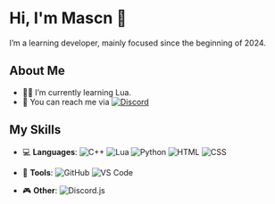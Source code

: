 # Hi, I'm Mascn 👋

I’m a learning developer, mainly focused since the beginning of 2024.

## About Me
- 👨‍💻 I’m currently learning Lua.
- 💬 You can reach me via [![Discord](https://img.shields.io/badge/-Discord-7289DA?style=flat&logo=discord&logoColor=white)](https://discord.com/users/905125475431645225)

## My Skills
- 💻 **Languages**: 
  ![C++](https://img.shields.io/badge/-C++-00599C?style=flat&logo=c%2B%2B&logoColor=white) 
  ![Lua](https://img.shields.io/badge/-Lua-2C2D72?style=flat&logo=lua&logoColor=white) 
  ![Python](https://img.shields.io/badge/-Python-3776AB?style=flat&logo=python&logoColor=white) 
  ![HTML](https://img.shields.io/badge/-HTML-E34F26?style=flat&logo=html5&logoColor=white) 
  ![CSS](https://img.shields.io/badge/-CSS-1572B6?style=flat&logo=css3&logoColor=white)
  
- 🔧 **Tools**: 
  ![GitHub](https://img.shields.io/badge/-GitHub-181717?style=flat&logo=github&logoColor=white) 
  ![VS Code](https://img.shields.io/badge/-VS%20Code-0078D4?style=flat&logo=visualstudiocode&logoColor=white)

- 🎮 **Other**: 
  ![Discord.js](https://img.shields.io/badge/-Discord.js-7289DA?style=flat&logo=discord&logoColor=white)
